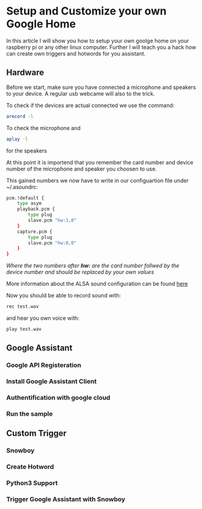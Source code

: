 # Setup and Customize your own Google Home

In this article I will show you how to setup your own goolge home on your raspberry pi or any other linux computer. 
Further I will teach you a hack how can create own triggers and hotwords for you assistant. 

## Hardware

Before we start, make sure you have connected a microphone and speakers to your device. A regular usb webcame will also to the trick. 

To check if the devices are actual connected we use the command:

```bash
arecord -l
``` 
To check the microphone and 
```bash
aplay -l
``` 
for the speakers

At this point it is importend that you remember the card number and device number of the microphone and speaker you choosen to use.

This gained numbers we now have to write in our configuartion file under ~/.asoundrc:
```bash
pcm.!default {
    type asym
    playback.pcm {
        type plug
        slave.pcm "hw:1,0"
    }
    capture.pcm {
        type plug
        slave.pcm "hw:0,0"
    }
}
``` 
*Where the two numbers after **hw:** are the card number follwed by the device number and should be replaced by your own values*

More information about the ALSA sound configuration can be found [here](https://wiki.ubuntuusers.de/.asoundrc/)

Now you should be able to record sound with:
```bash
rec test.wav
``` 
and hear you own voice with:
```bash
play test.wav
``` 

## Google Assistant 

### Google API Registeration

### Install Google Assistant Client

### Authentification with google cloud

### Run the sample

## Custom Trigger

### Snowboy

### Create Hotword

### Python3 Support 

### Trigger Google Assistant with Snowboy

